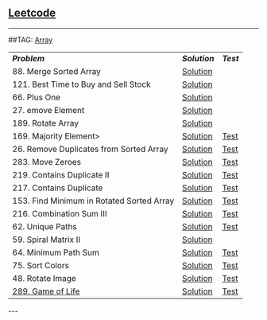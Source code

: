 ## [Leetcode](https://leetcode.com/)

---
##TAG: [Array](https://leetcode.com/tag/array/) 
<table>
<tbody>
<tr><td><em><b>Problem</b></em></td><td><em><b>Solution</b></em></td><td><em><b>Test</b></em></td></tr>

<tr><td>88.  Merge Sorted Array</td><td><a href="https://github.com/fwensen/Leetcode/blob/master/src/com/vincent/array/MergeSortedArray.java">Solution</a></td></tr>
<tr><td>121. Best Time to Buy and Sell Stock</td><td><a href="https://github.com/fwensen/Leetcode/blob/master/src/com/vincent/array/BestTimeToSellStock.java">Solution</a></td></tr>
<tr><td>66.  Plus One</td><td><a href="https://github.com/fwensen/Leetcode/blob/master/src/com/vincent/array/PlusOne.java">Solution</a></td> </tr>
<tr><td>27.  emove Element</td><td><a href="https://github.com/fwensen/Leetcode/blob/master/src/com/vincent/array/RemoveElements.java">Solution</a></td></tr>
<tr><td>189. Rotate Array</td><td><a href="https://github.com/fwensen/Leetcode/blob/master/src/com/vincent/array/RotateArray.java">Solution</a></td></tr>
<tr><td>169. Majority Element></td><td><a href="https://github.com/fwensen/Leetcode/blob/master/src/com/vincent/array/MajorityElement.java">Solution</a></td> <td><a href="https://github.com/fwensen/Leetcode/blob/master/test/com/vincent/array/TestMajorityElement.java">Test</a></td></tr>
<tr><td>26.  Remove Duplicates from Sorted Array</td><td><a href="https://github.com/fwensen/Leetcode/blob/master/src/com/vincent/array/RemoveDuplicatesFromSortedArray.java">Solution</a></td><td><a href="https://github.com/fwensen/Leetcode/blob/master/test/com/vincent/array/TestRemoveDuplicatesFromSortedArray.java">Test</a></td></tr>
<tr><td>283. Move Zeroes</td><td><a href="https://github.com/fwensen/Leetcode/blob/master/src/com/vincent/array/MoveZeros.java">Solution</a></td><td> <a href="https://github.com/fwensen/Leetcode/blob/master/test/com/vincent/array/TestMoveZeros.java">Test</a></td></tr>
<tr><td>219. Contains Duplicate II</td><td><a href="https://github.com/fwensen/Leetcode/blob/master/src/com/vincent/array/ContainsDuplicate2.java">Solution</a></td> <td> <a href="https://github.com/fwensen/Leetcode/blob/master/test/com/vincent/array/TestContainsDuplicate2.java">Test</a></td></tr>
<tr><td>217. Contains Duplicate</td> <td><a href="https://github.com/fwensen/Leetcode/blob/master/src/com/vincent/array/ContainsDuplicate.java">Solution</a></td><td><a href="https://github.com/fwensen/Leetcode/blob/master/test/com/vincent/array/ContainDuplicateTest.java">Test</a></td></tr>
<tr><td>153. Find Minimum in Rotated Sorted Array</td><td><a href="https://github.com/fwensen/Leetcode/blob/master/src/com/vincent/array/FindMinimuminRotatedSortedArray.java">Solution</a></td> <td><a href="https://github.com/fwensen/Leetcode/blob/master/test/com/vincent/array/FindMinimuminRotatedSortedArrayTest.java">Test</a></td></tr>
<tr><td>216. Combination Sum III</td><td><a href="https://github.com/fwensen/Leetcode/blob/master/src/com/vincent/array/CombinationSumIII.java">Solution</a></td><td><a href="https://github.com/fwensen/Leetcode/blob/master/test/com/vincent/array/CombinationSumIIITest.java">Test</a></td></tr>
<tr><td>62.  Unique Paths</td><td><a href="https://github.com/fwensen/Leetcode/blob/master/src/com/vincent/array/UniquePaths.java">Solution</a></td><td><a href= "https://github.com/fwensen/Leetcode/blob/master/test/com/vincent/array/TestUniquePaths.java">Test</a></td></tr>
<tr><td>59.  Spiral Matrix II</td><td><a href= "https://github.com/fwensen/Leetcode/blob/master/src/com/vincent/array/SpiralMatrixII.java">Solution</a></td></tr>
<tr><td>64.  Minimum Path Sum</td><td><a href="https://github.com/fwensen/Leetcode/blob/master/src/com/vincent/array/MinimumPathSum.java">Solution</a></td> <td><a href="https://github.com/fwensen/Leetcode/blob/master/test/com/vincent/array/MinimumPathSumTest.java">Test</a></td></tr>
<tr><td>75.  Sort Colors</td><td> <a href="https://github.com/fwensen/Leetcode/blob/master/src/com/vincent/array/SortColors.java">Solution</a></td><td><a href="https://github.com/fwensen/Leetcode/blob/master/test/com/vincent/array/SortColorsTest.java">Test</a></td></tr>
<tr><td>48.  Rotate Image</td><td> <a href="https://github.com/fwensen/Leetcode/blob/master/src/com/vincent/array/RotateImage.java">Solution</a></td><td><a href="https://github.com/fwensen/Leetcode/blob/master/test/com/vincent/array/RotateImageTest.java">Test</a></td></tr>
<tr><td><a href="https://leetcode.com/problems/game-of-life/">289. Game of Life</a></td> <td><a href="ttps://github.com/fwensen/Leetcode/blob/master/src/com/vincent/array/GameofLife.java">Solution</a> </td> <td> <a href="https://github.com/fwensen/Leetcode/blob/master/test/com/vincent/array/GameofLifeTest.java">Test</a></td> </tr>

</tbody>
</table>
---
